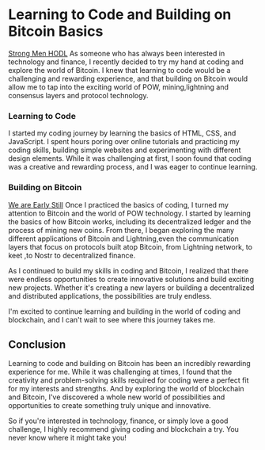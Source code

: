# Learning to Code and Building on Bitcoin Basics

[Strong Men HODL](/assets/Images/igma.png)
As someone who has always been interested in technology and finance, I recently decided to try my hand at coding and explore the world of Bitcoin. I knew that learning to code would be a challenging and rewarding experience, and that building on Bitcoin would allow me to tap into the exciting world of POW, mining,lightning and consensus layers and protocol technology.


### Learning to Code

I started my coding journey by learning the basics of HTML, CSS, and JavaScript. I spent hours poring over online tutorials and practicing my coding skills, building simple websites and experimenting with different design elements. While it was challenging at first, I soon found that coding was a creative and rewarding process, and I was eager to continue learning.


### Building on Bitcoin

[We are Early Still](/assets/Images/Benjamin.Souldog_nostr_protocol_nostrich_avatar_phoenix_like_pu_0cda6d49-8e63-4759-b923-68d9eea6e0b5.png)
Once I practiced the basics of coding, I turned my attention to Bitcoin and the world of POW technology. I started by learning the basics of how Bitcoin works, including its decentralized ledger and the process of mining new coins. From there, I began exploring the many different applications of Bitcoin and Lightning,even the communication layers that focus on protocols built atop Bitcoin, from Lightning network, to keet ,to Nostr to decentralized finance.

As I continued to build my skills in coding and Bitcoin, I realized that there were endless opportunities to create innovative solutions and build exciting new projects. Whether it's creating a new layers or building a decentralized and distributed applications, the possibilities are truly endless.

I'm excited to continue learning and building in the world of coding and blockchain, and I can't wait to see where this journey takes me.

## Conclusion

Learning to code and building on Bitcoin has been an incredibly rewarding experience for me. While it was challenging at times, I found that the creativity and problem-solving skills required for coding were a perfect fit for my interests and strengths. And by exploring the world of blockchain and Bitcoin, I've discovered a whole new world of possibilities and opportunities to create something truly unique and innovative.

So if you're interested in technology, finance, or simply love a good challenge, I highly recommend giving coding and blockchain a try. You never know where it might take you!



